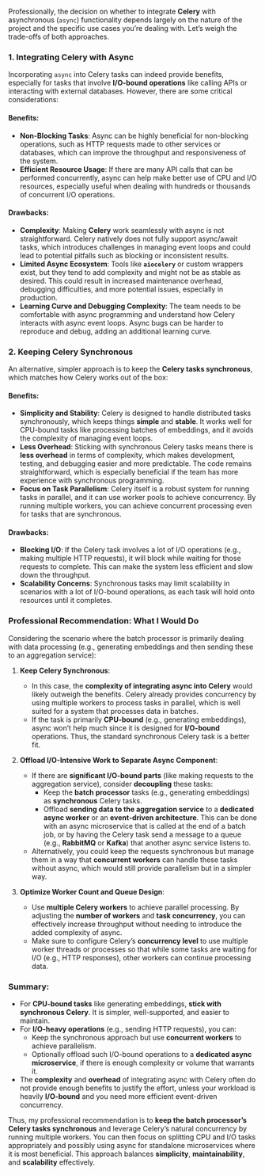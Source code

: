 Professionally, the decision on whether to integrate **Celery** with asynchronous (`async`) functionality depends largely on the nature of the project and the specific use cases you’re dealing with. Let’s weigh the trade-offs of both approaches.

### 1. **Integrating Celery with Async**
Incorporating `async` into Celery tasks can indeed provide benefits, especially for tasks that involve **I/O-bound operations** like calling APIs or interacting with external databases. However, there are some critical considerations:

#### **Benefits**:
- **Non-Blocking Tasks**: Async can be highly beneficial for non-blocking operations, such as HTTP requests made to other services or databases, which can improve the throughput and responsiveness of the system.
- **Efficient Resource Usage**: If there are many API calls that can be performed concurrently, async can help make better use of CPU and I/O resources, especially useful when dealing with hundreds or thousands of concurrent I/O operations.

#### **Drawbacks**:
- **Complexity**: Making **Celery** work seamlessly with async is not straightforward. Celery natively does not fully support async/await tasks, which introduces challenges in managing event loops and could lead to potential pitfalls such as blocking or inconsistent results.
- **Limited Async Ecosystem**: Tools like **`aiocelery`** or custom wrappers exist, but they tend to add complexity and might not be as stable as desired. This could result in increased maintenance overhead, debugging difficulties, and more potential issues, especially in production.
- **Learning Curve and Debugging Complexity**: The team needs to be comfortable with async programming and understand how Celery interacts with async event loops. Async bugs can be harder to reproduce and debug, adding an additional learning curve.

### 2. **Keeping Celery Synchronous**
An alternative, simpler approach is to keep the **Celery tasks synchronous**, which matches how Celery works out of the box:

#### **Benefits**:
- **Simplicity and Stability**: Celery is designed to handle distributed tasks synchronously, which keeps things **simple** and **stable**. It works well for CPU-bound tasks like processing batches of embeddings, and it avoids the complexity of managing event loops.
- **Less Overhead**: Sticking with synchronous Celery tasks means there is **less overhead** in terms of complexity, which makes development, testing, and debugging easier and more predictable. The code remains straightforward, which is especially beneficial if the team has more experience with synchronous programming.
- **Focus on Task Parallelism**: Celery itself is a robust system for running tasks in parallel, and it can use worker pools to achieve concurrency. By running multiple workers, you can achieve concurrent processing even for tasks that are synchronous.

#### **Drawbacks**:
- **Blocking I/O**: If the Celery task involves a lot of I/O operations (e.g., making multiple HTTP requests), it will block while waiting for those requests to complete. This can make the system less efficient and slow down the throughput.
- **Scalability Concerns**: Synchronous tasks may limit scalability in scenarios with a lot of I/O-bound operations, as each task will hold onto resources until it completes.

### **Professional Recommendation: What I Would Do**
Considering the scenario where the batch processor is primarily dealing with data processing (e.g., generating embeddings and then sending these to an aggregation service):

1. **Keep Celery Synchronous**:
   - In this case, the **complexity of integrating async into Celery** would likely outweigh the benefits. Celery already provides concurrency by using multiple workers to process tasks in parallel, which is well suited for a system that processes data in batches.
   - If the task is primarily **CPU-bound** (e.g., generating embeddings), async won’t help much since it is designed for **I/O-bound** operations. Thus, the standard synchronous Celery task is a better fit.

2. **Offload I/O-Intensive Work to Separate Async Component**:
   - If there are **significant I/O-bound parts** (like making requests to the aggregation service), consider **decoupling** these tasks:
     - Keep the **batch processor** tasks (e.g., generating embeddings) as **synchronous** Celery tasks.
     - Offload **sending data to the aggregation service** to a **dedicated async worker** or an **event-driven architecture**. This can be done with an async microservice that is called at the end of a batch job, or by having the Celery task send a message to a queue (e.g., **RabbitMQ** or **Kafka**) that another async service listens to.
   - Alternatively, you could keep the requests synchronous but manage them in a way that **concurrent workers** can handle these tasks without async, which would still provide parallelism but in a simpler way.

3. **Optimize Worker Count and Queue Design**:
   - Use **multiple Celery workers** to achieve parallel processing. By adjusting the **number of workers** and **task concurrency**, you can effectively increase throughput without needing to introduce the added complexity of async.
   - Make sure to configure Celery’s **concurrency level** to use multiple worker threads or processes so that while some tasks are waiting for I/O (e.g., HTTP responses), other workers can continue processing data.

### Summary:
- For **CPU-bound tasks** like generating embeddings, **stick with synchronous Celery**. It is simpler, well-supported, and easier to maintain.
- For **I/O-heavy operations** (e.g., sending HTTP requests), you can:
  - Keep the synchronous approach but use **concurrent workers** to achieve parallelism.
  - Optionally offload such I/O-bound operations to a **dedicated async microservice**, if there is enough complexity or volume that warrants it.
- The **complexity** and **overhead** of integrating async with Celery often do not provide enough benefits to justify the effort, unless your workload is heavily **I/O-bound** and you need more efficient event-driven concurrency.

Thus, my professional recommendation is to **keep the batch processor’s Celery tasks synchronous** and leverage Celery’s natural concurrency by running multiple workers. You can then focus on splitting CPU and I/O tasks appropriately and possibly using async for standalone microservices where it is most beneficial. This approach balances **simplicity**, **maintainability**, and **scalability** effectively.